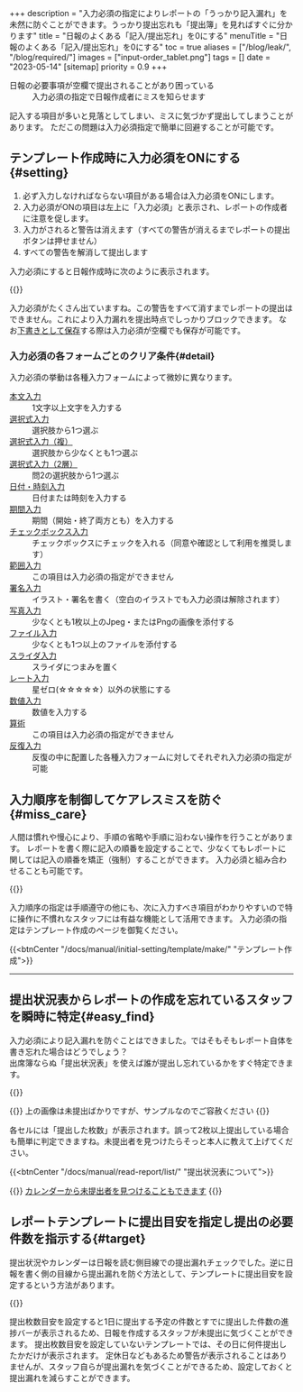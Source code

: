 +++
description = "入力必須の指定によりレポートの「うっかり記入漏れ」を未然に防ぐことができます。うっかり提出忘れも「提出簿」を見ればすぐに分かります"
title = "日報のよくある「記入/提出忘れ」を0にする"
menuTitle = "日報のよくある「記入/提出忘れ」を0にする"
toc = true
aliases = ["/blog/leak/", "/blog/required/"]
images = ["input-order_tablet.png"]
tags = []
date = "2023-05-14"
[sitemap]
  priority = 0.9
+++


<dl class="faq">
<dt>日報の必要事項が空欄で提出されることがあり困っている</dt>
<dd>入力必須の指定で日報作成者にミスを知らせます</dd>
</dl>

記入する項目が多いと見落としてしまい、ミスに気づかず提出してしまうことがあります。
ただこの問題は入力必須指定で簡単に回避することが可能です。

## テンプレート作成時に入力必須をONにする{#setting}

1. 必ず入力しなければならない項目がある場合は入力必須をONにします。
1. 入力必須がONの項目は左上に「入力必須」と表示され、レポートの作成者に注意を促します。
1. 入力がされると警告は消えます（すべての警告が消えるまでレポートの提出ボタンは押せません）
1. すべての警告を解消して提出します


入力必須にすると日報作成時に次のように表示されます。

{{<icatch filename="required" msg="警告があるため 提出ボタンを無効化" title="入力必須の指定がされた日報" fontsize="30px" alice="here">}}

入力必須がたくさん出ていますね。この警告をすべて消すまでレポートの提出はできません。これにより入力漏れを提出時点でしっかりブロックできます。
なお[下書きとして保存](/docs/manual/write-report/draft/)する際は入力必須が空欄でも保存が可能です。

### 入力必須の各フォームごとのクリア条件{#detail}

入力必須の挙動は各種入力フォームによって微妙に異なります。


<dl class="basic">
  <dt><a href="/docs/manual/initial-setting/template/text/">本文入力</a></dt>
  <dd>1文字以上文字を入力する</dd>
  <dt><a href="/docs/manual/initial-setting/template/select/">選択式入力</a></dt>
  <dd>選択肢から1つ選ぶ</dd>
  <dt><a href="/docs/manual/initial-setting/template/select2/">選択式入力（複）</a></dt>
  <dd>選択肢から少なくとも1つ選ぶ</dd>
  <dt><a href="/docs/manual/initial-setting/template/selectcalc/">選択式入力（2層）</a></dt>
  <dd>問2の選択肢から1つ選ぶ</dd>
  <dt><a href="/docs/manual/initial-setting/template/datetime/">日付・時刻入力</a></dt>
  <dd>日付または時刻を入力する</dd>
  <dt><a href="/docs/manual/initial-setting/template/datetimes/">期間入力</a></dt>
  <dd>期間（開始・終了両方とも）を入力する</dd>
  <dt><a href="/docs/manual/initial-setting/template/checkbox/">チェックボックス入力</a></dt>
  <dd>チェックボックスにチェックを入れる（同意や確認として利用を推奨します）</dd>
  <dt><a href="/docs/manual/initial-setting/template/range/">範囲入力</a></dt>
  <dd>この項目は入力必須の指定ができません</dd>
  <dt><a href="/docs/manual/initial-setting/template/sign/">署名入力</a></dt>
  <dd>イラスト・署名を書く（空白のイラストでも入力必須は解除されます）</dd>
  <dt><a href="/docs/manual/initial-setting/template/picture/">写真入力</a></dt>
  <dd>少なくとも1枚以上のJpeg・またはPngの画像を添付する</dd>
  <dt><a href="/docs/manual/initial-setting/template/file/">ファイル入力</a></dt>
  <dd>少なくとも1つ以上のファイルを添付する</dd>
  <dt><a href="/docs/manual/initial-setting/template/step/">スライダ入力</a></dt>
  <dd>スライダにつまみを置く</dd>
  <dt><a href="/docs/manual/initial-setting/template/rate/">レート入力</a></dt>
  <dd>星ゼロ(☆☆☆☆☆）以外の状態にする</dd>
  <dt><a href="/docs/manual/initial-setting/template/math/">数値入力</a></dt>
  <dd>数値を入力する</dd>
  <dt><a href="/docs/manual/initial-setting/template/calc/">算術</a></dt>
  <dd>この項目は入力必須の指定ができません</dd>
  <dt><a href="/docs/manual/initial-setting/template/array/">反復入力</a></dt>
  <dd>反復の中に配置した各種入力フォームに対してそれぞれ入力必須の指定が可能</dd>
</dl>

## 入力順序を制御してケアレスミスを防ぐ{#miss_care}

人間は慣れや慢心により、手順の省略や手順に沿わない操作を行うことがあります。
レポートを書く際に記入の順番を設定することで、少なくてもレポートに関しては記入の順番を矯正（強制）することができます。
入力必須と組み合わせることも可能です。

{{<icatch filename="input-order" msg="入力必須と 入力順指定の併用" title="入力の必須が空欄の場合は日報が提出できません" fontsize="30px" alice="here">}}

入力順序の指定は手順遵守の他にも、次に入力すべき項目がわかりやすいので特に操作に不慣れなスタッフには有益な機能として活用できます。
入力必須の指定はテンプレート作成のページを御覧ください。

{{<btnCenter "/docs/manual/initial-setting/template/make/" "テンプレート作成">}}

---

## 提出状況表からレポートの作成を忘れているスタッフを瞬時に特定{#easy_find}

入力必須により記入漏れを防ぐことはできました。ではそもそもレポート自体を書き忘れた場合はどうでしょう？  
出席簿ならぬ「提出状況表」を使えば誰が提出し忘れているかをすぐ特定できます。

{{<icatch filename="submission-status-list" msg="提出状況を見れば 提出漏れも一目瞭然" title="レポートの未提出者を瞬時に把握できる提出状況表機能" fontsize="30px" alice="here">}}


{{<alice pos="right" icon="please">}}
上の画像は未提出ばかりですが、サンプルなのでご容赦ください
{{</alice>}}

各セルには「提出した枚数」が表示されます。誤って2枚以上提出している場合も簡単に判定できますね。未提出者を見つけたらそっと本人に教えて上げてください。

{{<btnCenter "/docs/manual/read-report/list/" "提出状況表について">}}

{{<info>}}
<a href="/docs/manual/calendar/_about/">カレンダーから未提出者を見つけることもできます</a>
{{</info>}}

## レポートテンプレートに提出目安を指定し提出の必要件数を指示する{#target}

提出状況やカレンダーは日報を読む側目線での提出漏れチェックでした。逆に日報を書く側の目線から提出漏れを防ぐ方法として、テンプレートに提出目安を設定するという方法があります。

{{<icatch filename="goal-submission" msg="1日の提出ノルマを 設定することが可能" title="テンプレート選択画面から本日の提出予定枚数を確認可能です" fontsize="30px" alice="here">}}

提出枚数目安を設定すると1日に提出する予定の件数とすでに提出した件数の進捗バーが表示されるため、日報を作成するスタッフが未提出に気づくことができます。
提出枚数目安を設定していないテンプレートでは、その日に何件提出したかだけが表示されます。
定休日などもあるため警告が表示されることはありませんが、スタッフ自らが提出漏れを気づくことができるため、設定しておくと提出漏れを減らすことができます。
